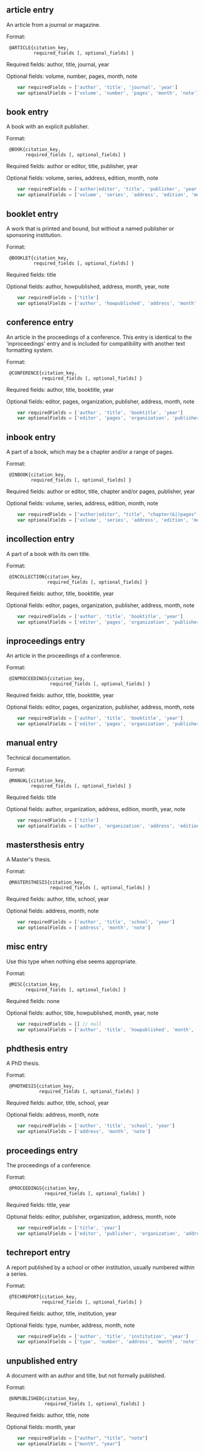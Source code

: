 ## article entry
An article from a journal or magazine.

Format:

     @ARTICLE{citation_key,
              required_fields [, optional_fields] }
Required fields: author, title, journal, year

Optional fields: volume, number, pages, month, note

```javascript
	var requiredFields = ['author', 'title', 'journal', 'year']
	var optionalFields = ['volume', 'number', 'pages', 'month', 'note']

```

## book entry
A book with an explicit publisher.

Format:

     @BOOK{citation_key,
           required_fields [, optional_fields] }
Required fields: author or editor, title, publisher, year

Optional fields: volume, series, address, edition, month, note

```javascript
	var requiredFields = ['author|editor', 'title', 'publisher', 'year']
	var optionalFields = ['volume', 'series', 'address', 'edition', 'month', 'note']
```

## booklet entry
A work that is printed and bound, but without a named publisher or sponsoring institution.

Format:

     @BOOKLET{citation_key,
              required_fields [, optional_fields] }
Required fields: title

Optional fields: author, howpublished, address, month, year, note

```javascript
	var requiredFields = ['title']
	var optionalFields = ['author', 'howpublished', 'address', 'month', 'year', 'note']
```

## conference entry
An article in the proceedings of a conference. This entry is identical to the 'inproceedings' entry and is included for compatibility with another text formatting system.

Format:

     @CONFERENCE{citation_key,
                 required_fields [, optional_fields] }
Required fields: author, title, booktitle, year

Optional fields: editor, pages, organization, publisher, address, month, note

```javascript
	var requiredFields = ['author', 'title', 'booktitle', 'year']
	var optionalFields = ['editor', 'pages', 'organization', 'publisher', 'address', 'month', 'note']
```
## inbook entry
A part of a book, which may be a chapter and/or a range of pages.

Format:

     @INBOOK{citation_key,
             required_fields [, optional_fields] }
Required fields: author or editor, title, chapter and/or pages, publisher, year

Optional fields: volume, series, address, edition, month, note

```javascript
	var requiredFields = ["author|editor", "title", "chapter(&|)pages", "publisher", "year"]
	var optionalFields = ['volume', 'series', 'address', 'edition', 'month', 'note']
```
## incollection entry
A part of a book with its own title.

Format:

     @INCOLLECTION{citation_key,
                   required_fields [, optional_fields] }
Required fields: author, title, booktitle, year

Optional fields: editor, pages, organization, publisher, address, month, note

```javascript
	var requiredFields = ['author', 'title', 'booktitle', 'year']
	var optionalFields = ['editor', 'pages', 'organization', 'publisher', 'address', 'month', 'note']
```
## inproceedings entry
An article in the proceedings of a conference.

Format:

     @INPROCEEDINGS{citation_key,
                    required_fields [, optional_fields] }
Required fields: author, title, booktitle, year

Optional fields: editor, pages, organization, publisher, address, month, note

```javascript
	var requiredFields = ['author', 'title', 'booktitle', 'year']
	var optionalFields = ['editor', 'pages', 'organization', 'publisher', 'address', 'month', 'note']
```

## manual entry
Technical documentation.

Format:

     @MANUAL{citation_key,
             required_fields [, optional_fields] }
Required fields: title

Optional fields: author, organization, address, edition, month, year, note

```javascript
	var requiredFields = ['title']
	var optionalFields = ['author', 'organization', 'address', 'edition', 'month', 'year', 'note']
```

## mastersthesis entry
A Master's thesis.

Format:

     @MASTERSTHESIS{citation_key,
                    required_fields [, optional_fields] }
Required fields: author, title, school, year

Optional fields: address, month, note

```javascript
	var requiredFields = ['author', 'title', 'school', 'year']
	var optionalFields = ['address', 'month', 'note']
```

## misc entry
Use this type when nothing else seems appropriate.

Format:

     @MISC{citation_key,
           required_fields [, optional_fields] }
Required fields: none

Optional fields: author, title, howpublished, month, year, note

```javascript
	var requiredFields = [] // null
	var optionalFields = ['author', 'title', 'howpublished', 'month', 'year', 'note']
```

## phdthesis entry
A PhD thesis.

Format:

     @PHDTHESIS{citation_key,
                required_fields [, optional_fields] }
Required fields: author, title, school, year

Optional fields: address, month, note

```javascript
	var requiredFields = ['author', 'title', 'school', 'year']
	var optionalFields = ['address', 'month', 'note']
```

## proceedings entry
The proceedings of a conference.

Format:

     @PROCEEDINGS{citation_key,
                  required_fields [, optional_fields] }
Required fields: title, year

Optional fields: editor, publisher, organization, address, month, note

```javascript
	var requiredFields = ['title', 'year']
	var optionalFields = ['editor', 'publisher', 'organization', 'address', 'month', 'note']
```

## techreport entry
A report published by a school or other institution, usually numbered within a series.

Format:

     @TECHREPORT{citation_key,
                 required_fields [, optional_fields] }
Required fields: author, title, institution, year

Optional fields: type, number, address, month, note

```javascript
	var requiredFields = ['author', 'title', 'institution', 'year']
	var optionalFields = ['type', 'number', 'address', 'month', 'note']
```

## unpublished entry
A document with an author and title, but not formally published.

Format:

     @UNPUBLISHED{citation_key,
                  required_fields [, optional_fields] }
Required fields: author, title, note

Optional fields: month, year

```javascript
	var requiredFields = ["author", "title", "note"]
	var optionalFields = ["month", "year"]
```
